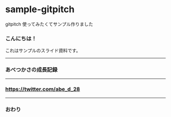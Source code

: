 # sample-gitpitch
gitpitch 使ってみたくてサンプル作りました

### こんにちは！

これはサンプルのスライド資料です。

---

### あべつかさの成長記録

---

### https://twitter.com/abe_d_28

---

### おわり
